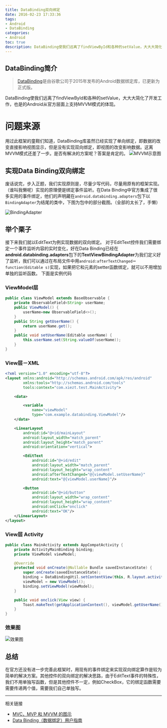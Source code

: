 ```yaml
---
title: DataBinding双向绑定
date: 2016-02-23 17:33:36
tags: 
- Android 
- DataBinding
categories:
- Android
toc: true
description: DataBinding使我们远离了findViewById和各种的setValue，大大大简化了开发工作，也是的Android从官方层面上支持MVVM模式的体现。但是只有单向绑定,没有双向绑定
---
```

## DataBinding简介
 > [DataBinding](http://developer.android.com/intl/zh-cn/tools/data-binding/guide.html)是由谷歌公司于2015年发布的Android数据绑定库，已更新为正式版。
 
 
 DataBinding使我们远离了findViewById和各种的setValue，大大大简化了开发工作，也是的Android从官方层面上支持MVVM模式的体现。

 # 问题来源
 用过此框架的童鞋们知道，DataBinding库虽然已经实现了单向绑定，即数据的改变直接影响视图显示，但是没有实现双向绑定，即视图的改变影响数据。这离MVVM模式还差了一步。是否有解决的方案呢？答案是肯定的。
![MVVM示意图](https://francisol-blog.oss-cn-beijing.aliyuncs.com/posts/blogMVVM.png)
## 实现Data Binding双向绑定
废话说完，步入正题，我们实现原则是，尽量少写代码，尽量用原有的框架实现。（谁叫我懒呢）实现的原理便是绑定事件监听。在Data Binding中官方集成了很多实用的事件绑定，他们的声明藏在`android.databinding.adapters`包下以`BindingAdapter`为结尾的类中，下图为包中的部分截图。（全部的太长了，手懒）

![BindingAdapter](https://francisol-blog.oss-cn-beijing.aliyuncs.com/posts/blogBindingAdapter.png)

## 举个栗子
接下来我们就以EditText为例实现数据的双向绑定。 对于EditText控件我们需要绑定一个事件监听内容的实时变化，好在Data Binding已经在**android.databinding.adapters**包下的**TextViewBindingAdapter**为我们定义好了监听，我们可以通过在布局文件中用`android:afterTextChanged＝function(Editable s)`实现，如果把它和元素的setter函数绑定，就可以不用增加单独的监听函数。 下面是实例代码
### ViewModel层
```java
public class ViewModel extends BaseObservable {
    private ObservableField<String> userName; 
    public ViewModel() { 
        userName=new ObservableField<>(); 
    } 
    public String getUserName() {
        return userName.get(); 
    } 
    public void setUserName(Editable userName) { 
        this.userName.set(String.valueOf(userName)); 
    } 
}
```

### View层－XML

```xml
<?xml version="1.0" encoding="utf-8"?>
<layout xmlns:android="http://schemas.android.com/apk/res/android"
        xmlns:tools="http://schemas.android.com/tools"
        tools:context="com.xiezt.test.MainActivity">

    <data>

        <variable
            name="viewModel"
            type="com.example.databinding.ViewModel"/>
    </data>

    <LinearLayout
        android:id="@+id/mainLayout"
        android:layout_width="match_parent"
        android:layout_height="match_parent"
        android:orientation="vertical">

        <EditText
            android:id="@+id/edit"
            android:layout_width="match_parent"
            android:layout_height="wrap_content"
            android:afterTextChanged="@{viewModel.setUserName}"
            android:text="@{viewModel.userName}"/>

        <Button
            android:id="@+id/button"
            android:layout_width="wrap_content"
            android:layout_height="wrap_content"
            android:onClick="onclick"
            android:text="OK"/>
    </LinearLayout>
</layout>
```

### View层 Activity

```java
public class MainActivity extends AppCompatActivity {
    private ActivityMainBinding binding;
    private ViewModel viewModel;

    @Override
    protected void onCreate(@Nullable Bundle savedInstanceState) {
        super.onCreate(savedInstanceState);
        binding = DataBindingUtil.setContentView(this, R.layout.activity_main);
        viewModel = new ViewModel();
        binding.setViewModel(viewModel);
    }

    public void onclick(View view) {
        Toast.makeText(getApplicationContext(), viewModel.getUserName(), Toast.LENGTH_LONG).show();
    }
}
```

### 效果图
![效果图](https://francisol-blog.oss-cn-beijing.aliyuncs.com/posts/blogdatabinding_two_way.gif)

## 总结
在官方还没有进一步完善此框架时，用现有的事件绑定来实现双向绑定算作是较为简单的解决方案。其他控件的双向绑定的解决思路，由于EditText事件的特殊性，我们不用单独写函数，但是其他控件不一定，例如CheckBox，它的绑定函数需要需要传递两个值，需要我们自己单独写。

---
相关链接
- [MVC，MVP 和 MVVM 的图示](http://www.ruanyifeng.com/blog/2015/02/mvcmvp_mvvm.html)
- [Data Binding（数据绑定）用户指南](http://www.jianshu.com/p/b1df61a4df77)

